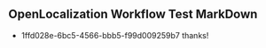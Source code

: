 ## OpenLocalization Workflow Test MarkDown
* 1ffd028e-6bc5-4566-bbb5-f99d009259b7 thanks!

<!--HONumber=Aug16_HO3-->


